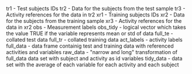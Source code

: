 tr1 - Test subjects IDs
tr2 - Data for the subjects from the test sample
tr3 - Activity references for the data in tr2
xr1 - Training subjects IDs
xr2 - Data for the subjects from the training sample
xr3 - Activity references for the data in xr2 
obs - Measurement labels
obs_tidy - logical vector which takes the value TRUE if the variable represents mean or std of data
full_te - collated test data
full_tr - collated training data
act_labels - activity labels
full_data - data frame containig test and training data with referenced activities and variables
raw_data - "narrow and long" transformation of full_data data set with subject and activity as id variables 
tidy_data - data set with the average of each variable for each activity and each subject
